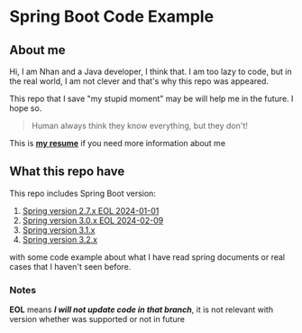 # Spring Boot Code Example

## About me

Hi, I am Nhan and a Java developer, I think that. I am too lazy to code, but in the real world, I am not clever and that's why this repo was appeared.

This repo that I save "my stupid moment" may be will help me in the future. I hope so.

> Human always think they know everything, but they don't!

This is [**my resume**](https://ngocnhan-tran1996.github.io/) if you need more information about me

## What this repo have

This repo includes Spring Boot version:
1. [Spring version 2.7.x EOL 2024-01-01](https://github.com/ngocnhan-tran1996/spring-boot-code-example/tree/2.7.x)
2. [Spring version 3.0.x EOL 2024-02-09](https://github.com/ngocnhan-tran1996/spring-boot-code-example/tree/3.0.x)
3. [Spring version 3.1.x](https://github.com/ngocnhan-tran1996/spring-boot-code-example/tree/3.1.x)
4. [Spring version 3.2.x](https://github.com/ngocnhan-tran1996/spring-boot-code-example/tree/3.2.x)

with some code example about what I have read spring documents or real cases that I haven't seen before.

### Notes
**EOL** means _**I will not update code in that branch**_, it is not relevant with version whether was supported or not in future
